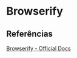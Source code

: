 # Browserify

## Referências

[Browserify - Official Docs](https://github.com/browserify/browserify#usage)

